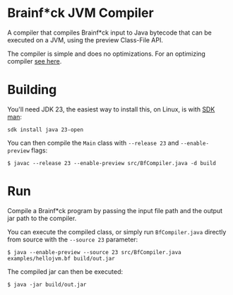 # Brainf*ck JVM Compiler

A compiler that compiles Brainf*ck input to Java bytecode that can be executed on a
JVM, using the preview Class-File API.

The compiler is simple and does no optimizations. For an optimizing compiler [see here](https://github.com/mrjameshamilton/bf).

# Building

You'll need JDK 23, the easiest way to install this, on Linux, is with [SDK man](https://sdkman.io/):

```shell
sdk install java 23-open
```

You can then compile the `Main` class with `--release 23` and `--enable-preview` flags:

```shell
$ javac --release 23 --enable-preview src/BfCompiler.java -d build
```

# Run

Compile a Brainf*ck program by passing the input file path and the output jar path
to the compiler.

You can execute the compiled class, or simply run `BfCompiler.java` 
directly from source with the `--source 23` parameter:

```shell
$ java --enable-preview --source 23 src/BfCompiler.java examples/hellojvm.bf build/out.jar
```

The compiled jar can then be executed:

```shell
$ java -jar build/out.jar
```
